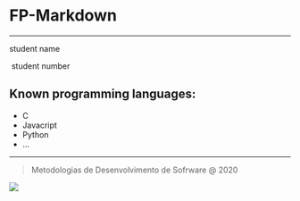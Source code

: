 # FP-Markdown

***

student name

​    student number

## Known programming languages: 

* C
* Javacript
* Python
* ...

***

> Metodologias de Desenvolvimento de Sofrware @ 2020



![](C:\meuprojeto\git\ficha8\logo_ipl_header.png)